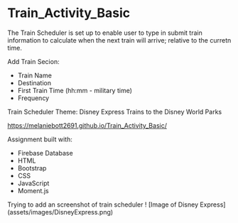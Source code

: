 # Train_Activity_Basic

The Train Scheduler is set up to enable user to type in submit train information to calculate when the next train will arrive; relative to the curretn time.

Add Train Secion:

- Train Name
- Destination
- First Train Time (hh:mm - military time)
- Frequency

Train Scheduler Theme:
Disney Express
Trains to the Disney World Parks

https://melaniebott2691.github.io/Train_Activity_Basic/

Assignment built with:

- Firebase Database
- HTML
- Bootstrap
- CSS
- JavaScript
- Moment.js



Trying to add an screenshot of train scheduler
! [Image of Disney Express] (assets/images/DisneyExpress.png)
